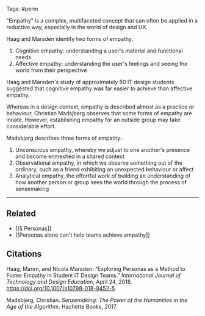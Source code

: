 Tags: #perm

"Empathy" is a complex, multifaceted concept that can often be applied in a reductive way, especially in the world of design and UX. 

Haag and Marsden identify two forms of empathy: 

1. Cognitive empathy: understanding a user's material and functional needs
2. Affective empathy: understanding the user's feelings and seeing the world from their perspective

Haag and Marsden's study of approximately 50 IT design students suggested that cognitive empathy was far easier to achieve than affective empathy. 

Whereas in a design context, empathy is described almost as a practice or behaviour, Christian Madsjberg observes that some forms of empathy are innate. However, establishing empathy for an outside group may take considerable effort.

Madsbjerg describes three forms of empathy:

1. Unconscious empathy, whereby we adjust to one another's presence and become enmeshed in a shared context
2. Observational empathy, in which we observe something out of the ordinary, such as a friend exhibiting an unexpected behaviour or affect
3. Analytical empathy, the effortful work of building an understanding of how another person or group sees the world through the process of sensemaking

--- 
## Related
- [[§ Personas]]
- [[Personas alone can't help teams achieve empathy]]

## Citations
Haag, Maren, and Nicola Marsden. “Exploring Personas as a Method to Foster Empathy in Student IT Design Teams.” *International Journal of Technology and Design Education*, April 24, 2018. https://doi.org/10.1007/s10798-018-9452-5.

Madsbjerg, Christian. *Sensemaking: The Power of the Humanities in the Age of the Algorithm*. Hachette Books, 2017.